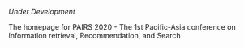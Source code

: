 *Under Development*


The homepage for PAIRS 2020 - The 1st Pacific-Asia conference on Information retrieval, Recommendation, and Search



